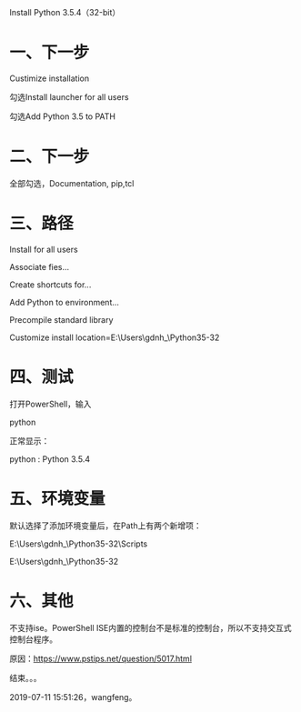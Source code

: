 Install Python 3.5.4（32-bit）

# 一、下一步

Custimize installation

勾选Install launcher for all users

勾选Add Python 3.5 to PATH

# 二、下一步

全部勾选，Documentation, pip,tcl

# 三、路径

Install for all users

Associate fies...

Create shortcuts for...

Add Python to environment...

Precompile standard library



Customize install location=E:\Users\gdnh_\Python35-32

# 四、测试

打开PowerShell，输入

python

正常显示：

python : Python 3.5.4



# 五、环境变量

默认选择了添加环境变量后，在Path上有两个新增项：

E:\Users\gdnh_\Python35-32\Scripts

E:\Users\gdnh_\Python35-32



# 六、其他

不支持ise。PowerShell ISE内置的控制台不是标准的控制台，所以不支持交互式控制台程序。

原因：https://www.pstips.net/question/5017.html

结束。。。



2019-07-11 15:51:26，wangfeng。
